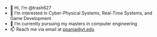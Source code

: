 - 👋 Hi, I’m @trash627
- 👀 I’m interested in Cyber-Physical Systems, Real-Time Systems, and Game Development
- 🌱 I’m currently pursuing my masters in computer engineering
- 📫 Reach me via email at ppanja@vt.edu

<!---
PromitPanja627/PromitPanja627 is a ✨ special ✨ repository because its `README.md` (this file) appears on your GitHub profile.
You can click the Preview link to take a look at your changes.
--->
